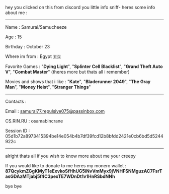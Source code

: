hey you clicked on this from discord you little info sniff- heres some info about me : 

__________________________________________________________________________________________________________________

Name : Samurai/Samucheeze

Age : 15

Birthday : October 23

Where im from : Egypt 🇪🇬

Favorite Games : "**Dying Light**", "**Splinter Cell Blacklist**", "**Grand Theft Auto V**", "**Combat Master**" (theres more but thats all i remember)

Movies and shows that i like : "**Kate**", "**Bladerunner 2049**", "**The Gray Man**", "**Money Heist**", "**Stranger Things**"

__________________________________________________________________________________________________________________

Contacts :

Email : samurai77.repulsive075@passinbox.com

CS.RIN.RU : osamabincrane

Session ID : 05d1b72a8973415394be14e054b4b7df39fcd12b8bfdd2421e0cb6bd5d5244922c

__________________________________________________________________________________________________________________

alright thats all if you wish to know more about me your creepy 

If you would like to donate to me heres my monero wallet : **87QcykmZGgKMyT1eExvkoSfHhUG5iNvVmMyx9jVNHFSNMguzAC7FsrTasGDAzMTjabj5f4C3pexTE7WDnDt1v1HnRSbdNNh**

bye bye

